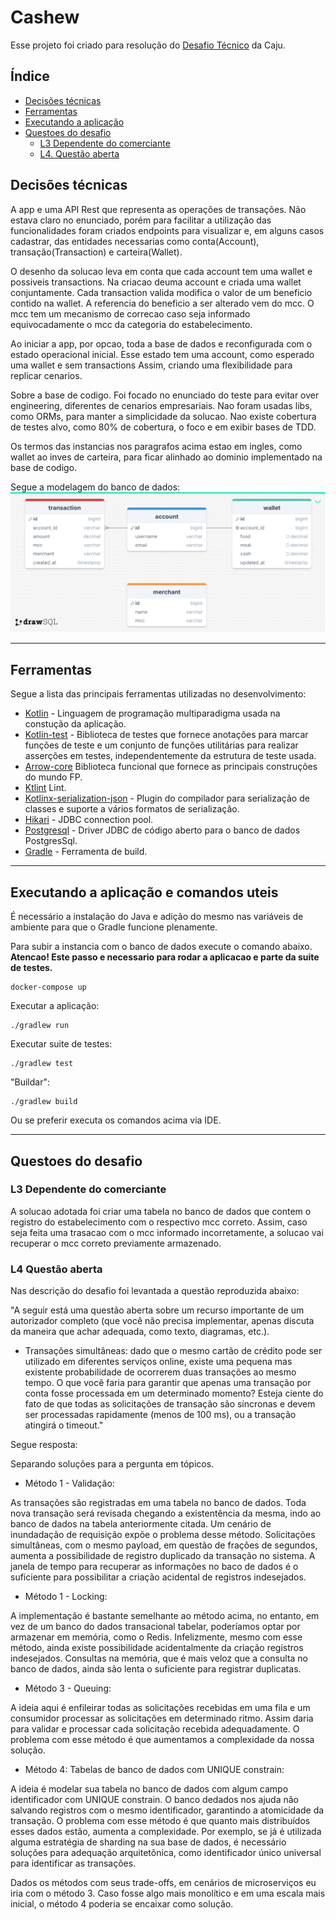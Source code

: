 # Cashew

Esse projeto foi criado para resolução
do [Desafio Técnico](https://caju.notion.site/Desafio-T-cnico-para-fazer-em-casa-218d49808fe14a4189c3ca664857de72) da
Caju.

## Índice

- [Decisões técnicas](#decisões-técnicas)
- [Ferramentas](#ferramentas)
- [Executando a aplicação](#Executando-a-aplicação-e-comandos-uteis)
- [Questoes do desafio](#questoes-do-desafio)
    + [L3 Dependente do comerciante](#L3-dependente-do-comerciante)
    + [L4. Questão aberta](#L4-questão-aberta)

## Decisões técnicas

A app e uma API Rest que representa as operações de transações.
Não estava claro no enunciado, porém para facilitar a utilização das funcionalidades foram criados endpoints para
visualizar e, em alguns casos cadastrar, das entidades necessarias como conta(Account), transação(Transaction) e
carteira(Wallet).

O desenho da solucao leva em conta que cada account tem uma wallet e possiveis transactions.
Na criacao deuma account e criada uma wallet conjuntamente.
Cada transaction valida modifica o valor de um beneficio contido na wallet.
A referencia do beneficio a ser alterado vem do mcc. O mcc tem um mecanismo de correcao caso seja informado
equivocadamente o mcc da categoria do estabelecimento.

Ao iniciar a app, por opcao, toda a base de dados e reconfigurada com o estado operacional inicial.
Esse estado tem uma account, como esperado uma wallet e sem transactions
Assim, criando uma flexibilidade para replicar cenarios.

Sobre a base de codigo. Foi focado no enunciado do teste para evitar over engineering, diferentes de cenarios
empresariais.
Nao foram usadas libs, como ORMs, para manter a simplicidade da solucao.
Nao existe cobertura de testes alvo, como 80% de cobertura, o foco e em exibir bases de TDD.

Os termos das instancias nos paragrafos acima estao em ingles, como wallet ao inves de carteira, para ficar alinhado ao
dominio implementado na base de codigo.

Segue a modelagem do banco de dados:
![Modelo banco de dados](images/db.png)

---

## Ferramentas

Segue a lista das principais ferramentas utilizadas no desenvolvimento:

- [Kotlin](https://github.com/JetBrains/kotlin) - Linguagem de programação multiparadigma usada na constução da
  aplicação.
- [Kotlin-test](https://kotlinlang.org/api/core/kotlin-test/) - Biblioteca de testes que fornece anotações para marcar
  funções de teste e um conjunto de funções utilitárias para realizar asserções em testes, independentemente da
  estrutura de teste usada.
- [Arrow-core](https://arrow-kt.io/) Biblioteca funcional que fornece as principais construções do mundo FP.
- [Ktlint](https://github.com/pinterest/ktlint) Lint.
- [Kotlinx-serialization-json](https://github.com/Kotlin/kotlinx.serialization) - Plugin do compilador para serialização
  de classes e suporte a vários formatos de serialização.
- [Hikari](https://github.com/brettwooldridge/HikariCP) - JDBC connection pool.
- [Postgresql](https://jdbc.postgresql.org/) - Driver JDBC de código aberto para o banco de dados PostgresSql.
- [Gradle](https://gradle.org/) - Ferramenta de build.

---

## Executando a aplicação e comandos uteis

É necessário a instalação do Java e adição do mesmo nas variáveis de ambiente para que o Gradle funcione plenamente.

Para subir a instancia com o banco de dados execute o comando abaixo.
__Atencao! Este passo e necessario para rodar a aplicacao e parte da suite de testes.__

```console
docker-compose up
```

Executar a aplicação:

```console
./gradlew run
```

Executar suite de testes:

```console
./gradlew test
```

"Buildar":

```console
./gradlew build
```

Ou se preferir executa os comandos acima via IDE.

---

## Questoes do desafio

### L3 Dependente do comerciante

A solucao adotada foi criar uma tabela no banco de dados que contem o registro do estabelecimento com o respectivo
mcc correto. Assim, caso seja feita uma trasacao com o mcc informado incorretamente, a solucao vai recuperar o mcc
correto previamente armazenado.

### L4 Questão aberta

Nas descrição do desafio foi levantada a questão reproduzida abaixo:

"A seguir está uma questão aberta sobre um recurso importante de um autorizador completo (que você não precisa
implementar, apenas discuta da maneira que achar adequada, como texto, diagramas, etc.).

- Transações simultâneas: dado que o mesmo cartão de crédito pode ser utilizado em diferentes serviços online, existe
  uma pequena mas existente probabilidade de ocorrerem duas transações ao mesmo tempo. O que você faria para garantir
  que apenas uma transação por conta fosse processada em um determinado momento? Esteja ciente do fato de que todas as
  solicitações de transação são síncronas e devem ser processadas rapidamente (menos de 100 ms), ou a transação atingirá
  o timeout."

Segue resposta:

Separando soluções para a pergunta em tópicos.

- Método 1 - Validação:

As transações são registradas em uma tabela no banco de dados.
Toda nova transação será revisada chegando a existentência da mesma, indo ao banco de dados na tabela anteriormente
citada.
Um cenário de inundadação de requisição expõe o problema desse método. Solicitações simultâneas, com o mesmo payload,
em questão de frações de segundos, aumenta a possibilidade de registro duplicado da transação no sistema.
A janela de tempo para recuperar as informações no baco de dados é o suficiente para possibilitar a criação
acidental de registros indesejados.

- Método 1 - Locking:

A implementação é bastante semelhante ao método acima, no entanto, em vez de um banco do dados transacional tabelar,
poderíamos optar por armazenar em memória, como o Redis. Infelizmente, mesmo com esse método, ainda existe possibilidade
acidentalmente da criação registros indesejados. Consultas na memória, que é mais veloz que a consulta no banco de
dados, ainda são lenta o suficiente para registrar duplicatas.

- Método 3 - Queuing:

A ideia aqui é enfileirar todas as solicitações recebidas em uma fila e um consumidor processar as solicitações em
determinado ritmo. Assim daria para validar e processar cada solicitação recebida adequadamente.
O problema com esse método é que aumentamos a complexidade da nossa solução.

- Método 4: Tabelas de banco de dados com UNIQUE constrain:

A ideia é modelar sua tabela no banco de dados com algum campo identificador com UNIQUE constrain. O banco dedados nos
ajuda não salvando registros com o mesmo identificador, garantindo a atomicidade da transação.
O problema com esse método é que quanto mais distribuídos esses dados estão, aumenta a complexidade. Por exemplo,
se já é utilizada alguma estratégia de sharding na sua base de dados, é necessário soluções para adequação
arquitetônica, como identificador único universal para identificar as transações.

Dados os métodos com seus trade-offs, em cenários de microserviços eu iria com o método 3.
Caso fosse algo mais monolítico e em uma escala mais inicial, o método 4 poderia se encaixar como solução.    
